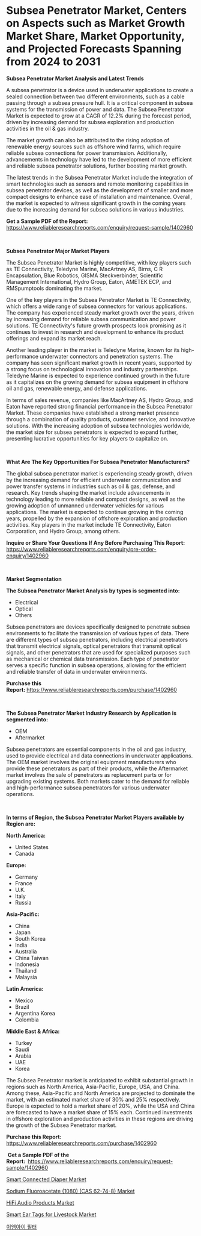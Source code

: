 <p><h1>Subsea Penetrator Market, Centers on Aspects such as Market Growth Market Share, Market Opportunity, and Projected Forecasts Spanning from 2024 to 2031</h1></p><p><strong>Subsea Penetrator Market Analysis and Latest Trends</strong></p>
<p><p>A subsea penetrator is a device used in underwater applications to create a sealed connection between two different environments, such as a cable passing through a subsea pressure hull. It is a critical component in subsea systems for the transmission of power and data. The Subsea Penetrator Market is expected to grow at a CAGR of 12.2% during the forecast period, driven by increasing demand for subsea exploration and production activities in the oil & gas industry. </p><p>The market growth can also be attributed to the rising adoption of renewable energy sources such as offshore wind farms, which require reliable subsea connections for power transmission. Additionally, advancements in technology have led to the development of more efficient and reliable subsea penetrator solutions, further boosting market growth. </p><p>The latest trends in the Subsea Penetrator Market include the integration of smart technologies such as sensors and remote monitoring capabilities in subsea penetrator devices, as well as the development of smaller and more compact designs to enhance ease of installation and maintenance. Overall, the market is expected to witness significant growth in the coming years due to the increasing demand for subsea solutions in various industries.</p></p>
<p><strong>Get a Sample PDF of the Report:&nbsp;</strong> <a href="https://www.reliableresearchreports.com/enquiry/request-sample/1402960">https://www.reliableresearchreports.com/enquiry/request-sample/1402960</a></p>
<p>&nbsp;</p>
<p><strong>Subsea Penetrator Major Market Players</strong></p>
<p><p>The Subsea Penetrator Market is highly competitive, with key players such as TE Connectivity, Teledyne Marine, MacArtney AS, Birns, C R Encapsulation, Blue Robotics, GISMA Steckverbinder, Scientific Management International, Hydro Group, Eaton, AMETEK ECP, and RMSpumptools dominating the market.</p><p>One of the key players in the Subsea Penetrator Market is TE Connectivity, which offers a wide range of subsea connectors for various applications. The company has experienced steady market growth over the years, driven by increasing demand for reliable subsea communication and power solutions. TE Connectivity's future growth prospects look promising as it continues to invest in research and development to enhance its product offerings and expand its market reach.</p><p>Another leading player in the market is Teledyne Marine, known for its high-performance underwater connectors and penetration systems. The company has seen significant market growth in recent years, supported by a strong focus on technological innovation and industry partnerships. Teledyne Marine is expected to experience continued growth in the future as it capitalizes on the growing demand for subsea equipment in offshore oil and gas, renewable energy, and defense applications.</p><p>In terms of sales revenue, companies like MacArtney AS, Hydro Group, and Eaton have reported strong financial performance in the Subsea Penetrator Market. These companies have established a strong market presence through a combination of quality products, customer service, and innovative solutions. With the increasing adoption of subsea technologies worldwide, the market size for subsea penetrators is expected to expand further, presenting lucrative opportunities for key players to capitalize on.</p></p>
<p>&nbsp;</p>
<p><strong>What Are The Key Opportunities For Subsea Penetrator Manufacturers?</strong></p>
<p><p>The global subsea penetrator market is experiencing steady growth, driven by the increasing demand for efficient underwater communication and power transfer systems in industries such as oil & gas, defense, and research. Key trends shaping the market include advancements in technology leading to more reliable and compact designs, as well as the growing adoption of unmanned underwater vehicles for various applications. The market is expected to continue growing in the coming years, propelled by the expansion of offshore exploration and production activities. Key players in the market include TE Connectivity, Eaton Corporation, and Hydro Group, among others.</p></p>
<p><strong>Inquire or Share Your Questions If Any Before Purchasing This Report:</strong> <a href="https://www.reliableresearchreports.com/enquiry/pre-order-enquiry/1402960">https://www.reliableresearchreports.com/enquiry/pre-order-enquiry/1402960</a></p>
<p>&nbsp;</p>
<p><strong>Market Segmentation</strong></p>
<p><strong>The Subsea Penetrator Market Analysis by types is segmented into:</strong></p>
<p><ul><li>Electrical</li><li>Optical</li><li>Others</li></ul></p>
<p><p>Subsea penetrators are devices specifically designed to penetrate subsea environments to facilitate the transmission of various types of data. There are different types of subsea penetrators, including electrical penetrators that transmit electrical signals, optical penetrators that transmit optical signals, and other penetrators that are used for specialized purposes such as mechanical or chemical data transmission. Each type of penetrator serves a specific function in subsea operations, allowing for the efficient and reliable transfer of data in underwater environments.</p></p>
<p><strong>Purchase this Report:&nbsp;</strong><a href="https://www.reliableresearchreports.com/purchase/1402960">https://www.reliableresearchreports.com/purchase/1402960</a></p>
<p>&nbsp;</p>
<p><strong>The Subsea Penetrator Market Industry Research by Application is segmented into:</strong></p>
<p><ul><li>OEM</li><li>Aftermarket</li></ul></p>
<p><p>Subsea penetrators are essential components in the oil and gas industry, used to provide electrical and data connections in underwater applications. The OEM market involves the original equipment manufacturers who provide these penetrators as part of their products, while the Aftermarket market involves the sale of penetrators as replacement parts or for upgrading existing systems. Both markets cater to the demand for reliable and high-performance subsea penetrators for various underwater operations.</p></p>
<p>&nbsp;</p>
<p><strong>In terms of Region, the Subsea Penetrator Market Players available by Region are:</strong></p>
<p>
    <p> <strong> North America: </strong>
        <ul>
            <li>United States</li>
            <li>Canada</li>
        </ul>
        </p> 
    <p> <strong> Europe: </strong>
        <ul>
            <li>Germany</li>
            <li>France</li>
            <li>U.K.</li>
            <li>Italy</li>
            <li>Russia</li>
        </ul>
        </p> 
    <p> <strong> Asia-Pacific: </strong>
        <ul>
            <li>China</li>
            <li>Japan</li>
            <li>South Korea</li>
            <li>India</li>
            <li>Australia</li>
            <li>China Taiwan</li>
            <li>Indonesia</li>
            <li>Thailand</li>
            <li>Malaysia</li>
        </ul>
        </p> 
    <p> <strong> Latin America: </strong>
        <ul>
            <li>Mexico</li>
            <li>Brazil</li>
            <li>Argentina Korea</li>
            <li>Colombia</li>
        </ul>
        </p> 
    <p> <strong> Middle East & Africa: </strong>
        <ul>
            <li>Turkey</li>
            <li>Saudi</li>
            <li>Arabia</li>
            <li>UAE</li>
            <li>Korea</li>
        </ul>
    </p>
    </p>
<p><p>The Subsea Penetrator market is anticipated to exhibit substantial growth in regions such as North America, Asia-Pacific, Europe, USA, and China. Among these, Asia-Pacific and North America are projected to dominate the market, with an estimated market share of 30% and 25% respectively. Europe is expected to hold a market share of 20%, while the USA and China are forecasted to have a market share of 15% each. Continued investments in offshore exploration and production activities in these regions are driving the growth of the Subsea Penetrator market.</p></p>
<p><strong>Purchase this Report: </strong><a href="https://www.reliableresearchreports.com/purchase/1402960">https://www.reliableresearchreports.com/purchase/1402960</a></p>
<p>&nbsp;<strong>Get a Sample PDF of the Report:&nbsp;&nbsp;</strong><a href="https://www.reliableresearchreports.com/enquiry/request-sample/1402960">https://www.reliableresearchreports.com/enquiry/request-sample/1402960</a></p>
<p><strong></strong></p>
<p><p><a href="https://gamy-alyssum-396.notion.site/Smart-Connected-Diaper-Market-Provides-Detailed-Segmentation-of-this-Market-based-on-Type-Applicati-31917b464123469da84d216242f48980">Smart Connected Diaper Market</a></p><p><a href="https://issuu.com/reportprime-2/docs/sodium-fluoroacetate-1080-cas-62-74-8-market-size-">Sodium Fluoroacetate (1080) (CAS 62-74-8) Market</a></p><p><a href="https://issuu.com/reportprime-2/docs/hifi-audio-products-market-size-2030.pptx">HiFi Audio Products Market</a></p><p><a href="https://poised-avenue-46d.notion.site/Smart-Ear-Tags-for-Livestock-Market-Size-Evaluating-its-Market-Trends-Growth-and-Projections-2024-e94a3a24352f44768f83f1504311b76b">Smart Ear Tags for Livestock Market</a></p><p><a href="https://medium.com/@fredzurtlauf67806/emi-%ED%95%84%ED%84%B0-%EC%8B%9C%EC%9E%A5-%EA%B7%9C%EB%AA%A8-%EC%8B%9C%EC%9E%A5-%EC%A0%84%EB%A7%9D-%EB%B0%8F-%EC%8B%9C%EC%9E%A5-%EC%98%88%EC%B8%A1-2024%EB%85%84%EB%B6%80%ED%84%B0-2031%EB%85%84%EA%B9%8C%EC%A7%80-9871923dab0a">이엠아이 필터</a></p></p>